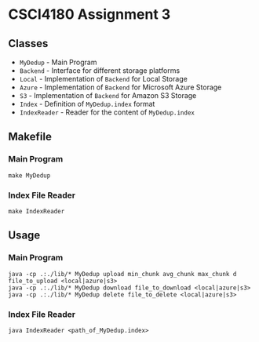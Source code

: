 # CSCI4180 Assignment 3

## Classes
- `MyDedup` - Main Program
- `Backend` - Interface for different storage platforms
- `Local` - Implementation of `Backend` for Local Storage
- `Azure` - Implementation of `Backend` for Microsoft Azure Storage
- `S3` - Implementation of `Backend` for Amazon S3 Storage
- `Index` - Definition of `MyDedup.index` format
- `IndexReader` - Reader for the content of `MyDedup.index`

## Makefile
### Main Program
```
make MyDedup
```
### Index File Reader
```
make IndexReader
```


## Usage
### Main Program
```
java -cp .:./lib/* MyDedup upload min_chunk avg_chunk max_chunk d file_to_upload <local|azure|s3>
java -cp .:./lib/* MyDedup download file_to_download <local|azure|s3>
java -cp .:./lib/* MyDedup delete file_to_delete <local|azure|s3>
```
### Index File Reader
```
java IndexReader <path_of_MyDedup.index>
```